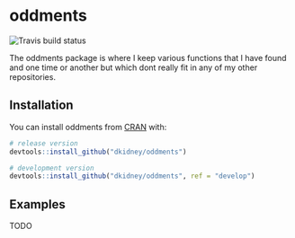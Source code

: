 
<!-- README.md is generated from README.Rmd. Please edit that file -->

# oddments

![Travis build
status](https://travis-ci.org/dkidney/oddments.svg?branch=master)

The oddments package is where I keep various functions that I have found
and one time or another but which dont really fit in any of my other
repositories.

## Installation

You can install oddments from [CRAN](https://CRAN.R-project.org) with:

``` r
# release version
devtools::install_github("dkidney/oddments")

# development version
devtools::install_github("dkidney/oddments", ref = "develop")
```

## Examples

TODO
